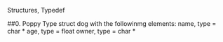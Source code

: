 Structures, Typedef

##0. Poppy
Type struct dog with the followinmg elements:
	name, type = char *
	age, type = float
	owner, type = char *
